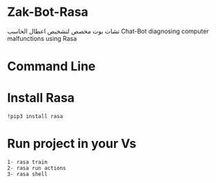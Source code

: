 # Zak-Bot-Rasa
تشات بوت مخصص لتشخيص اعطال الحاسب Chat-Bot diagnosing computer malfunctions using Rasa
# Command Line 
  # Install Rasa 
    !pip3 install rasa
  # Run project in your Vs
    1- rasa train	
    2- rasa run actions
    3- rasa shell	
